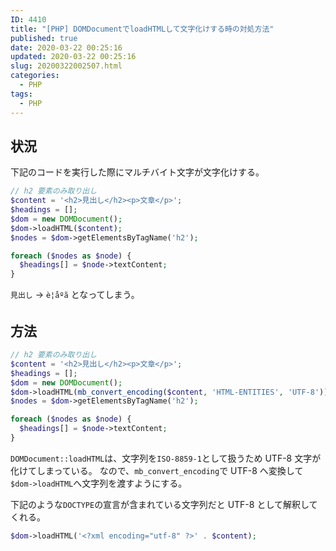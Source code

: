 ```yaml
---
ID: 4410
title: "[PHP] DOMDocumentでloadHTMLして文字化けする時の対処方法"
published: true
date: 2020-03-22 00:25:16
updated: 2020-03-22 00:25:16
slug: 20200322002507.html
categories:
  - PHP
tags:
  - PHP
---
```


## 状況

下記のコードを実行した際にマルチバイト文字が文字化けする。

```php
// h2 要素のみ取り出し
$content = '<h2>見出し</h2><p>文章</p>';
$headings = [];
$dom = new DOMDocument();
$dom->loadHTML($content);
$nodes = $dom->getElementsByTagName('h2');

foreach ($nodes as $node) {
  $headings[] = $node->textContent;
}
```

`見出し` -> `è¦åºã` となってしまう。

## 方法

```php
// h2 要素のみ取り出し
$content = '<h2>見出し</h2><p>文章</p>';
$headings = [];
$dom = new DOMDocument();
$dom->loadHTML(mb_convert_encoding($content, 'HTML-ENTITIES', 'UTF-8'));
$nodes = $dom->getElementsByTagName('h2');

foreach ($nodes as $node) {
  $headings[] = $node->textContent;
}
```

`DOMDocument::loadHTML`は、文字列を`ISO-8859-1`として扱うため UTF-8 文字が化けてしまっている。
なので、`mb_convert_encoding`で UTF-8 へ変換して`$dom->loadHTML`へ文字列を渡すようにする。

下記のような`DOCTYPE`の宣言が含まれている文字列だと UTF-8 として解釈してくれる。

```php
$dom->loadHTML('<?xml encoding="utf-8" ?>' . $content);
```
